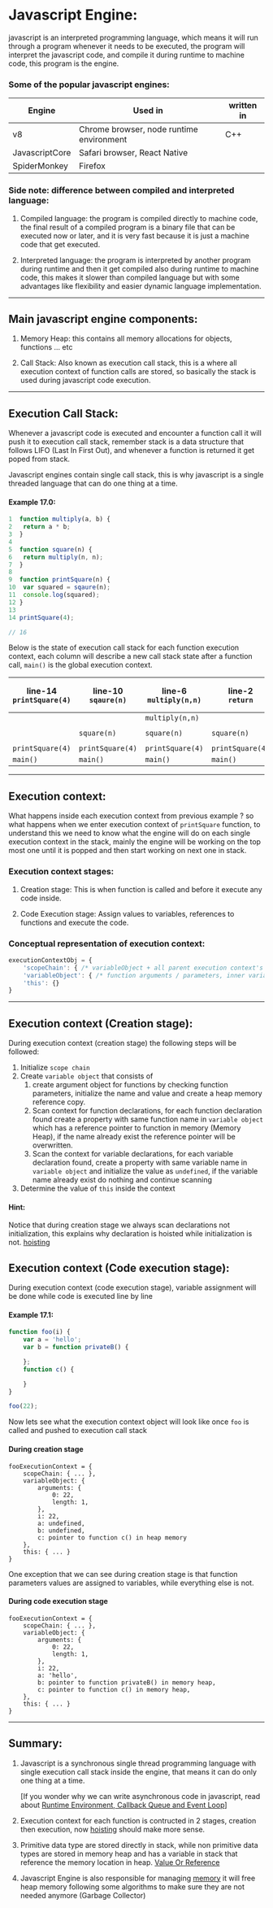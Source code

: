 # Javascript Engine:

javascript is an interpreted programming language, which means it will run through a program whenever it needs to be executed, the program will interpret the javascript code, and compile it during runtime to machine code, this program is the engine.

### Some of the popular javascript engines:

| Engine | Used in | written in | 
|---|---|---|
| v8 | Chrome browser, node runtime environment | C++ |
| JavascriptCore | Safari browser, React Native |  |
| SpiderMonkey | Firefox |  |



### Side note: difference between compiled and interpreted language:

1. Compiled language: the program is compiled directly to machine code, the final result of a compiled program is a binary file that can be executed now or later, and it is very fast because it is just a machine code that get executed.

2. Interpreted language: the program is interpreted by another program during runtime and then it get compiled also during runtime to machine code, this makes it slower than compiled language but with some advantages like flexibility and easier dynamic language implementation.


---

## Main javascript engine components: 

1. Memory Heap: this contains all memory allocations for objects, functions ... etc

2. Call Stack: Also known as execution call stack, this is a where all execution context of function calls are stored, so basically the stack is used during javascript code execution.

---

## Execution Call Stack:

Whenever a javascript code is executed and encounter a function call it will push it to execution call stack, remember stack is a data structure that follows LIFO (Last In First Out), and whenever a function is returned it get poped from stack.

Javascript engines contain single call stack, this is why javascript is a single threaded language that can do one thing at a time.

#### Example 17.0:

```javascript
1  function multiply(a, b) {
2	return a * b;
3  }
4
5  function square(n) {
6	return multiply(n, n);
7  }
8
9  function printSquare(n) {
10	var squared = sqaure(n);
11	console.log(squared);
12 }
13
14 printSquare(4);

// 16
```

Below is the state of execution call stack for each function execution context, each column will describe a new call stack state after a function call, `main()` is the global execution context.

| line-14 <br /> `printSquare(4)` | line-10 <br /> `sqaure(n)` | line-6 <br /> `multiply(n,n)` | line-2 <br /> `return` | line-6 <br /> `return` | line-11 <br /> `console.log(squared)` | <br /> `console.log` is returned | line-12 <br /> `implicit return` |
|---|---|---|---|---|---|---|---|
| | | `multiply(n,n)` | | | | | |
| | `square(n)` | `square(n)` | `square(n)` |  | `console.log(squared )` | | |
|`printSquare(4)`| `printSquare(4)` | `printSquare(4)` | `printSquare(4)` |  `printSquare(4)` | `printSquare(4)` | `printSquare(4)` | |
|`main()`| `main()` | `main()` | `main()` |  `main()` | `main()` | `main()` | `main()` |

---

## Execution context:

What happens inside each execution context from previous example ? so what happens when we enter execution context of `printSquare` function, to understand this we need to know what the engine will do on each single execution context in the stack, mainly the engine will be working on the top most one until it is popped and then start working on next one in stack.


### Execution context stages:

1. Creation stage: This is when function is called and before it execute any code inside.

2. Code Execution stage: Assign values to variables, references to functions and execute the code.


### Conceptual representation of execution context:

```javascript
executionContextObj = {
	'scopeChain': { /* variableObject + all parent execution context's variableObject */ },
	'variableObject': { /* function arguments / parameters, inner variable and function declarations */ },
	'this': {}
}
```

---

## Execution context (Creation stage):

During execution context (creation stage) the following steps will be followed:

1. Initialize `scope chain`
2. Create `variable object` that consists of 
	1. create argument object for functions by checking function parameters, initialize the name and value and create a heap memory reference copy.
	2. Scan context for function declarations, for each function declaration found create a property with same function name in `variable object` which has a reference pointer to function in memory (Memory Heap), if the name already exist the reference pointer will be overwritten.
	3. Scan the context for variable declarations, for each variable declaration found, create a property with same variable name in `variable object` and initialize the value as `undefined`, if the variable name already exist do nothing and continue scanning
3. Determine the value of `this` inside the context


#### Hint:

Notice that during creation stage we always scan declarations not initialization, this explains why declaration is hoisted while initialization is not. [hoisting](hoisting.md)


## Execution context (Code execution stage):

During execution context (code execution stage), variable assignment will be done while code is executed line by line


#### Example 17.1: 

```javascript
function foo(i) {
    var a = 'hello';
    var b = function privateB() {

    };
    function c() {

    }
}

foo(22);
```

Now lets see what the execution context object will look like once `foo` is called and pushed to execution call stack


#### During creation stage 
```
fooExecutionContext = {
	scopeChain: { ... },
	variableObject: {
		arguments: {
			0: 22,
			length: 1,
		},
		i: 22,
		a: undefined,
		b: undefined,
		c: pointer to function c() in heap memory
	},
	this: { ... }
}
```

One exception that we can see during creation stage is that function parameters values are assigned to variables, while everything else is not.

#### During code execution stage

```
fooExecutionContext = {
	scopeChain: { ... },
	variableObject: {
		arguments: {
			0: 22,
			length: 1,
		},
		i: 22,
		a: 'hello',
		b: pointer to function privateB() in memory heap,
		c: pointer to function c() in memory heap,
	},
	this: { ... }
}
```


---

## Summary:

1. Javascript is a synchronous single thread programming language with single execution call stack inside the engine, that means it can do only one thing at a time.

	[If you wonder why we can write asynchronous code in javascript, read about [Runtime Environment, Callback Queue and Event Loop](runtime-environment.md)]

2. Execution context for each function is contructed in 2 stages, creation then execution, now [hoisting](hoisting.md) should make more sense.

3. Primitive data type are stored directly in stack, while non primitive data types are stored in memory heap and has a variable in stack that reference the memory location in heap. [Value Or Reference](valueOrReference.md)

4. Javascript Engine is also responsible for managing [memory](memory.md) it will free heap memory following some algorithms to make sure they are not needed anymore (Garbage Collector)




